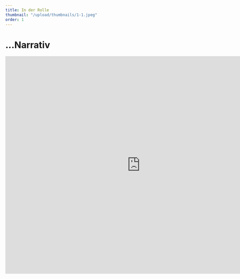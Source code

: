 ```yaml
---
title: In der Rolle
thumbnail: "/upload/thumbnails/1-1.jpeg"
order: 1
---
```

# ...Narrativ

<iframe src="https://player.vimeo.com/video/573904408" width="840" height="680" frameborder="0" allow="autoplay; fullscreen" allowfullscreen style ="margin:0 auto ; display: block;"></iframe>
















